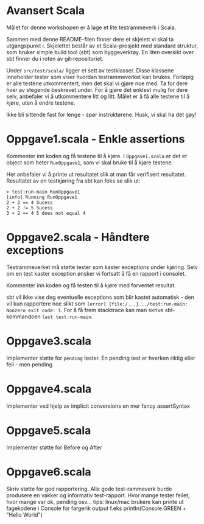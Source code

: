 Avansert Scala
==============

Målet for denne workshopen er å lage et lite testrammeverk i Scala.

Sammen med denne README-filen finner dere et skjelett vi skal ta utgangspunkt i. Skjelettet består av et Scala-prosjekt med standard struktur, som bruker simple build tool (sbt) som byggeverktøy. En liten oversikt over sbt finner du i roten av git-repositoriet.

Under `src/test/scala/` ligger et sett av testklasser. Disse klassene inneholder tester som viser hvordan testrammeverket kan brukes. Forløpig er alle testene utkommentert, men det skal vi gjøre noe med. Ta for dere hver av stegende beskrevet under. For å gjøre det enklest mulig for dere selv, anbefaler vi å utkommentere litt og litt. Målet er å få alle testene til å kjøre, uten å endre testene.

Ikke bli sittende fast for lenge - spør instruktørene. Husk, vi skal ha det gøy!

Oppgave1.scala - Enkle assertions
=====

Kommenter inn koden og få testene til å kjøre. I `Oppgave1.scala` er det et object som heter `RunOppgave1`, som vi skal bruke til å kjøre testene.

Her anbefaler vi å printe ut resultatet slik at man får verifisert resultatet. Resultatet av en testkjøring fra sbt kan feks se slik ut:

	> test:run-main RunOppgave1
	[info] Running RunOppgave1 
	2 + 2 == 4 Sucess
	2 + 2 != 5 Sucess
	3 + 2 == 4 5 does not equal 4

Oppgave2.scala - Håndtere exceptions
=====

Testrammeverket må støtte tester som kaster exceptions under kjøring. Selv om en test kaster exception ønsker vi fortsatt å få en rapport i consolet.

Kommenter inn koden og få testen til å kjøre med forventet resultat. 

sbt vil ikke vise deg eventuelle exceptions som blir kastet automatisk - den vil kun rapportere noe slikt som `[error] {file:/...}.../test:run-main: Nonzero exit code: 1`. For å få frem stacktrace kan man skrive sbt-kommandoen `last test:run-main`.

Oppgave3.scala
=====
Implementer støtte for `pending` tester.
En pending test er hverken riktig eller feil - men pending

Oppgave4.scala
=====
Implementer ved hjelp av implicit conversions en mer fancy assertSyntax

Oppgave5.scala
=====
Implementer støtte for Before og After

Oppgave6.scala
=====
Skriv støtte for god rapportering.
Alle gode test-rammeverk burde produsere en vakker og informativ test-rapport.
Hvor mange tester feilet, hvor mange var ok, pending osv...
tips: linux/mac brukere kan printe ut fagekodene i Console for fargerik output f.eks println(Console.GREEN + "Hello World")

